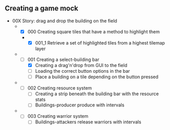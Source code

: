 ﻿## Creating a game mock

- 00X Story: drag and drop the building on the field
  - - [x] 000 Creating square tiles that have a method to highlight them
    - - [x] 001_1 Retrieve a set of highlighted tiles from a highest tilemap layer
  - - [ ] 001 Creating a select-building bar
      - [x] Creating a drag'n'drop from GUI to the field
      - [ ] Loading the correct button options in the bar
      - [ ] Place a building on a tile depending on the button pressed
  - - [ ] 002 Creating resource system
      - [ ] Creating a strip beneath the building bar with the resource stats
      - [ ] Buildings-producer produce with intervals
  - - [ ] 003 Creating warrior system
      - [ ] Buildings-attackers release warriors with intervals
